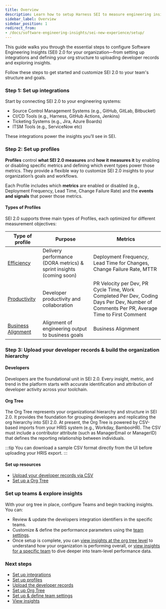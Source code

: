 ```yaml
---
title: Overview
description: Learn how to setup Harness SEI to measure engineering insights across your organization.
sidebar_label: Overview
sidebar_position: 1
redirect_from:
- /docs/software-engineering-insights/sei-new-experience/setup/
---
```


This guide walks you through the essential steps to configure Software Engineering Insights (SEI) 2.0 for your organization—from setting up integrations and defining your org structure to uploading developer records and exploring insights.

Follow these steps to get started and customize SEI 2.0 to your team's structure and goals.

### Step 1: Set up integrations

Start by connecting SEI 2.0 to your engineering systems:

* Source Control Management Systems (e.g., GitHub, GitLab, Bitbucket)
* CI/CD Tools (e.g., Harness, GitHub Actions, Jenkins)
* Ticketing Systems (e.g., Jira, Azure Boards)
* ITSM Tools (e.g., ServiceNow etc)

These integrations power the insights you’ll see in SEI.

### Step 2: Set up profiles

**Profiles** control **what SEI 2.0 measures** and **how it measures it** by enabling or disabling specific metrics and defining which event types power those metrics. They provide a flexible way to customize SEI 2.0 insights to your organization’s goals and workflows.


Each Profile includes which **metrics** are enabled or disabled (e.g., Deployment Frequency, Lead Time, Change Failure Rate) and the **events and signals** that power those metrics.

#### Types of Profiles

SEI 2.0 supports three main types of Profiles, each optimized for different measurement objectives:

| Type of profile      | Purpose                                  | Metrics                                                  |
|---------------------|---------------------------------------------|-----------------------------------------------------------------|
| [Efficiency](/docs/software-engineering-insights/harness-sei/setup-sei/setup-profiles/efficiency-profile)      | Delivery performance (DORA metrics) & sprint insights (coming soon) | Deployment Frequency, Lead Time for Changes, Change Failure Rate, MTTR |
| [Productivity](/docs/software-engineering-insights/harness-sei/setup-sei/setup-profiles/productivity-profile)    | Developer productivity and collaboration     | PR Velocity per Dev, PR Cycle Time,  Work Completed Per Dev, Coding Days Per Dev, Number of Comments Per PR, Average Time to First Comment  |
| [Business Alignment](/docs/software-engineering-insights/harness-sei/setup-sei/setup-profiles/business-alignment-profile) | Alignment of engineering output to business goals | Business Alignment  |

### Step 3: Upload your developer records & build the organization hierarchy

#### Developers

Developers are the foundational unit in SEI 2.0. Every insight, metric, and trend in the platform starts with accurate identification and attribution of developer activity across your toolchain.

#### Org Tree

The Org Tree represents your organizational hierarchy and structure in SEI 2.0. It provides the foundation for grouping developers and replicating the org hierarchy into SEI 2.0.
At present, the Org Tree is powered by CSV-based imports from your HRIS system (e.g., Workday, BambooHR). The CSV must include a contributor attribute (such as ManagerEmail or ManagerID) that defines the reporting relationship between individuals.

:::tip
You can download a sample CSV format directly from the UI before uploading your HRIS export.
:::

#### Set up resources

* [Upload your developer records via CSV](/docs/software-engineering-insights/harness-sei/setup-sei/upload-developer-records)
* [Set up a Org Tree](/docs/software-engineering-insights/harness-sei/setup-sei/setup-org-tree)

### Set up teams & explore insights

With your org tree in place, configure Teams and begin tracking insights. You can:

* Review & update the developers integration identifiers in the specific teams.
* Customize & define the performance parameters using the [team settings](/docs/software-engineering-insights/harness-sei/setup-sei/setup-teams).
* Once setup is complete, you can [view insights at the org tree level](./view-insights/insights) to understand how your organization is performing overall, or [view insights for a specific team](./view-insights/granular-insights) to dive deeper into team-level performance data.

### Next steps

* [Set up integrations](/docs/software-engineering-insights/harness-sei/setup-sei/configure-integrations/overview)
* [Set up profiles](/docs/software-engineering-insights/harness-sei/setup-sei/setup-profiles/efficiency-profile)
* [Upload the developer records](/docs/software-engineering-insights/harness-sei/setup-sei/upload-developer-records)
* [Set up Org Tree](/docs/software-engineering-insights/harness-sei/setup-sei/setup-org-tree)
* [Set up & define team settings](/docs/software-engineering-insights/harness-sei/setup-sei/setup-teams)
* [View insights](/docs/software-engineering-insights/harness-sei/setup-sei/view-insights/insights)